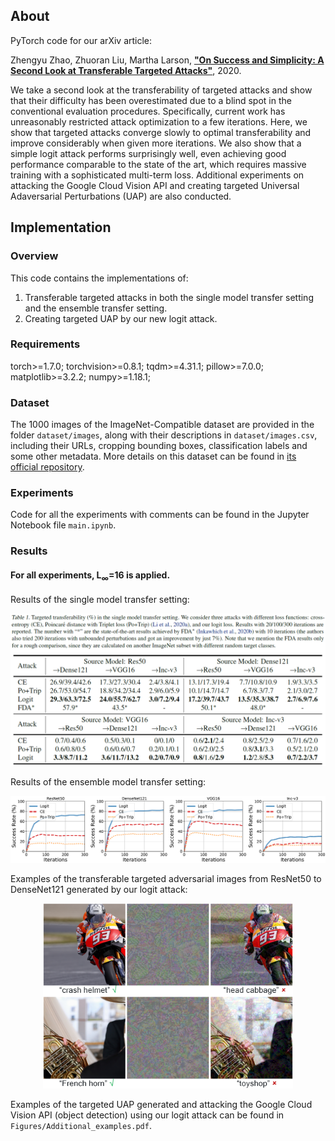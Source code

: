 ## About
PyTorch code for our arXiv article:

Zhengyu Zhao, Zhuoran Liu, Martha Larson, [**"On Success and Simplicity: A Second Look at Transferable Targeted Attacks"**](http://arxiv.org/abs/2012.11207), 2020.
<!-- <p align="center">
  <img src="https://github.com/ZhengyuZhao/color_adversarial/blob/master/figures/figure1.PNG" width='600'>
</p> -->
We take a second look at the transferability of targeted attacks and show that their difficulty has been overestimated due to a blind spot in the conventional evaluation procedures.
Specifically, current work has unreasonably restricted attack optimization to a few iterations.
Here, we show that targeted attacks converge slowly to optimal transferability and improve considerably when given more iterations.
We also show that a simple logit attack performs surprisingly well, even achieving good performance comparable to the state of the art, which requires massive training with a sophisticated multi-term loss.
Additional experiments on attacking the Google Cloud Vision API and creating targeted Universal Adaversarial Perturbations (UAP) are also conducted.

## Implementation

### Overview

This code contains the implementations of:
 1. Transferable targeted attacks in both the single model transfer setting and the ensemble transfer setting. 
 2. Creating targeted UAP by our new logit attack.
 
### Requirements
torch>=1.7.0; torchvision>=0.8.1; tqdm>=4.31.1; pillow>=7.0.0; matplotlib>=3.2.2;  numpy>=1.18.1; 

### Dataset

The 1000 images of the ImageNet-Compatible dataset are provided in the folder ```dataset/images```, along with their descriptions in  ```dataset/images.csv```, including their URLs, cropping bounding boxes, classification labels and some other metadata. More details on this dataset can be found in [its official repository](https://github.com/tensorflow/cleverhans/blob/master/examples/nips17_adversarial_competition/dataset).

### Experiments
Code for all the experiments with comments can be found in the Jupyter Notebook file ```main.ipynb```.

### Results
#### For all experiments, L<sub>&infin;</sub>=16 is applied.

Results of the single model transfer setting:
<p align="center">
  <img src="https://github.com/ZhengyuZhao/Targeted-Tansfer/blob/main/Figures/transfer_single.PNG" width='700'>
</p>


Results of the ensemble model transfer setting:
<p align="center">
  <img src="https://github.com/ZhengyuZhao/Targeted-Tansfer/blob/main/Figures/transfer_ensemble.PNG" width='700'>
</p>

Examples of the transferable targeted adversarial images from ResNet50 to DenseNet121 generated by our logit attack:
<p align="center">
  <img src="https://github.com/ZhengyuZhao/Targeted-Tansfer/blob/main/Figures/vis.PNG" width='400'>
</p>


Examples of the targeted UAP generated and attacking the Google Cloud Vision API (object detection) using our logit attack can be found in ```Figures/Additional_examples.pdf```.